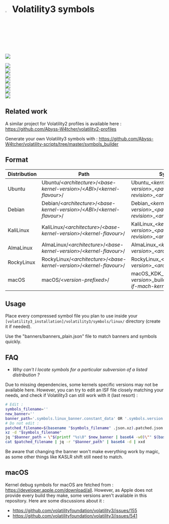 # <img src="https://cdn-icons-png.flaticon.com/128/5088/5088992.png" width="3%" height="3%"> Volatility3 symbols

![](https://img.shields.io/badge/Symbols-6462-seagreen?style=flat-square)

![](https://img.shields.io/badge/Ubuntu%20kernels/amd64-3.13.0%20--%3E%206.5.0-dodgerblue?labelColor=lightsteelblue&style=for-the-badge&logo=ubuntu)  
![](https://img.shields.io/badge/Ubuntu%20kernels/i386-3.13.0%20--%3E%205.4.0-darkcyan?labelColor=lightsteelblue&style=for-the-badge&logo=ubuntu)  
![](https://img.shields.io/badge/Debian%20kernels/amd64-2.6.32%20--%3E%206.4.0-dodgerblue?labelColor=lightsteelblue&style=for-the-badge&logo=debian)  
![](https://img.shields.io/badge/KaliLinux%20kernels/amd64-3.18.0%20--%3E%206.5.0-darkcyan?labelColor=lightsteelblue&style=for-the-badge&logo=kalilinux)  
![](https://img.shields.io/badge/AlmaLinux%20kernels/amd64-4.18.0%20%7C%205.14.0-dodgerblue?labelColor=lightsteelblue&style=for-the-badge&logo=almalinux)  
![](https://img.shields.io/badge/RockyLinux%20kernels/amd64-4.18.0%20%7C%205.14.0-darkcyan?labelColor=lightsteelblue&style=for-the-badge&logo=rockylinux)  
![](https://img.shields.io/badge/macOS%20versions-10.6.3%20--%3E%2014.0-dimgray?labelColor=lightsteelblue&style=for-the-badge&logo=macos) 

## Related work 

A similar project for Volatility2 profiles is available here : https://github.com/Abyss-W4tcher/volatility2-profiles

Generate your own Volatility3 symbols with : https://github.com/Abyss-W4tcher/volatility-scripts/tree/master/symbols_builder

## Format

| Distribution | Path | Symbols | Example |
| ------------ | ---- | ------- | ------- |
| Ubuntu       | Ubuntu/<*architecture*>/<*base-kernel-version*>/<*ABI*>/<*kernel-flavour*>/ | Ubuntu\_<*kernel-version*>\_<*package-revision*>\_<*architecture*>.json.xz | Ubuntu/amd64/4.4.0/22/generic/Ubuntu\_4.4.0-22-generic\_4.4.0-22.40~14.04.1\_amd64.json.xz |
| Debian       | Debian/<*architecture*>/<*base-kernel-version*>/<*ABI*>/<*kernel-flavour*>/ | Debian\_<*kernel-version*>\_<*package-revision*>\_<*architecture*>.json.xz | Debian/amd64/3.1.0/1/Debian\_3.1.0-1-amd64\_3.1.1-1\_amd64.json.xz |
| KaliLinux       | KaliLinux/<*architecture*>/<*base-kernel-version*>/<*kernel-flavour*>/ | KaliLinux\_<*kernel-version*>\_<*package-revision*>\_<*architecture*>.json.xz | KaliLinux/amd64/5.2.0/KaliLinux\_5.2.0-kali2-amd64\_5.2.9-2kali1\_amd64.json.xz |
| AlmaLinux       | AlmaLinux/<*architecture*>/<*base-kernel-version*>/<*kernel-flavour*>/ | AlmaLinux\_<*kernel-version*>\_<*architecture*>.json.xz | AlmaLinux/x86\_64/4.18.0/AlmaLinux\_4.18.0-477.13.1.el8\_8\_x86\_64.json.xz |
| RockyLinux       | RockyLinux/<*architecture*>/<*base-kernel-version*>/<*kernel-flavour*>/ | RockyLinux\_<*kernel-version*>\_<*architecture*>.json.xz | RockyLinux/x86\_64/4.18.0/RockyLinux\_4.18.0-477.10.1.el8\_8\_x86\_64.json.xz |
| macOS       | macOS/<*version-prefixed*>/ | macOS\_KDK\_<*macOS-version*>\_build-<*build*>\_<*arch-if-mach-kernel*>.json.xz | macOS/14.0/macOS\_KDK\_14.0\_build-23A5257q.json.xz |

## Usage

Place every compressed symbol file you plan to use inside your `[volatility3_installation]/volatility3/symbols/linux/` directory (create it if needed).

Use the "banners/banners_plain.json" file to match banners and symbols quickly.

## FAQ

- *Why can't I locate symbols for a particular subversion of a listed distribution ?*

Due to missing dependencies, some kernels specific versions may not be available here. However, you can try to edit an ISF file closely matching your needs, and check if Volatility3 can still work with it (last resort) : 

```sh
# Edit :
symbols_filename=''
new_banner=''
banner_path='.symbols.linux_banner.constant_data' OR '.symbols.version.constant_data' # linux || mac, depending on your need
# Do not edit :
patched_filename=$(basename "$symbols_filename" .json.xz).patched.json
xz -d "$symbols_filename"
jq "$banner_path = \"$(printf "%s\0" $new_banner | base64 -w0)\"" $(basename "$symbols_filename" .xz) > $patched_filename
cat $patched_filename | jq -r "$banner_path" | base64 -d | xxd
```

Be aware that changing the banner won't make everything work by magic, as some other things like KASLR shift still need to match.

## macOS

Kernel debug symbols for macOS are fetched from : https://developer.apple.com/download/all. However, as Apple does not provide every build they make, some versions aren't available in this repository.
Here are some discussions about it :

- https://github.com/volatilityfoundation/volatility3/issues/155
- https://github.com/volatilityfoundation/volatility3/issues/541
